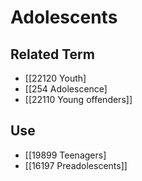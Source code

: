 # Adolescents  

## Related Term

- [[22120 Youth]
- [[254 Adolescence]
- [[22110 Young offenders]]  

## Use

- [[19899 Teenagers]
- [[16197 Preadolescents]]  

